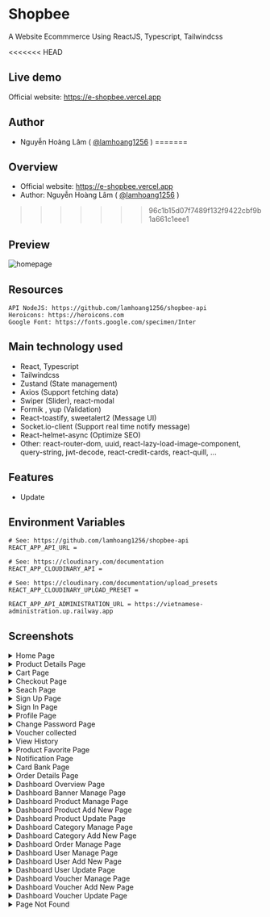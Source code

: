 # Shopbee

A Website Ecommmerce Using ReactJS, Typescript, Tailwindcss

<<<<<<< HEAD
## Live demo

Official website: https://e-shopbee.vercel.app

## Author

- Nguyễn Hoàng Lâm ( [@lamhoang1256](https://github.com/lamhoang1256) )
=======
## Overview
- Official website: https://e-shopbee.vercel.app
- Author: Nguyễn Hoàng Lâm ( [@lamhoang1256](https://github.com/lamhoang1256) )
>>>>>>> 96c1b15d07f7489f132f9422cbf9b1a661c1eee1

## Preview

![homepage](https://user-images.githubusercontent.com/61537853/191889286-18237d45-7151-4855-b7a1-4efb05992928.png)

## Resources

```
API NodeJS: https://github.com/lamhoang1256/shopbee-api
Heroicons: https://heroicons.com
Google Font: https://fonts.google.com/specimen/Inter
```

## Main technology used

- React, Typescript
- Tailwindcss
- Zustand (State management)
- Axios (Support fetching data)
- Swiper (Slider), react-modal
- Formik , yup (Validation)
- React-toastify, sweetalert2 (Message UI)
- Socket.io-client (Support real time notify message)
- React-helmet-async (Optimize SEO)
- Other: react-router-dom, uuid, react-lazy-load-image-component, query-string, jwt-decode, react-credit-cards, react-quill, ...

## Features

- Update

## Environment Variables

```
# See: https://github.com/lamhoang1256/shopbee-api
REACT_APP_API_URL =

# See: https://cloudinary.com/documentation
REACT_APP_CLOUDINARY_API =

# See: https://cloudinary.com/documentation/upload_presets
REACT_APP_CLOUDINARY_UPLOAD_PRESET =

REACT_APP_API_ADMINISTRATION_URL = https://vietnamese-administration.up.railway.app
```

## Screenshots

<details>
 <summary>Home Page</summary>
 <p>
 
 ![homepage](https://user-images.githubusercontent.com/61537853/191778840-f6a056ad-f1f4-4f5c-b8fd-a415d5191ad7.png)
 </p>
</details>
<details>
 <summary>Product Details Page</summary>
 <p>

![product-detail](https://user-images.githubusercontent.com/61537853/191779641-26c3ca3d-6708-49d6-ba33-5a7bc560afc0.png)

 </p>
</details>
<details>
 <summary>Cart Page</summary>
 <p>

![cart-page](https://user-images.githubusercontent.com/61537853/191882927-898eec87-64da-4dcb-a426-a094e9a7d4f7.png)

 </p>
</details>
<details>
 <summary>Checkout Page</summary>
 <p>

![checkout-page](https://user-images.githubusercontent.com/61537853/191882914-313555f2-03c7-4718-a874-4b0213480115.png)

 </p>
</details>
<details>
 <summary>Seach Page</summary>
 <p>

![searchpage](https://user-images.githubusercontent.com/61537853/191779399-862c0d7b-930a-40ab-9673-905abcf80070.png)

 </p>
</details>
<details>
 <summary>Sign Up Page</summary>
 <p>
 
![sign-up](https://user-images.githubusercontent.com/61537853/191889741-68966572-404f-47c2-92bf-7ca26e58a90c.png)
 </p>
</details>
<details>
 <summary>Sign In Page</summary>
 <p>
 
![sign-in](https://user-images.githubusercontent.com/61537853/191889758-a7e43bbc-7cdd-4b78-b0e3-e1e41dbc51e2.png)
 </p>
</details>
<details>
 <summary>Profile Page</summary>
 <p>

![user-profile](https://user-images.githubusercontent.com/61537853/191779988-af7ea2bc-3ce9-4ac7-965c-42e38f4da716.png)

 </p>
</details>
<details>
 <summary>Change Password Page</summary>
 <p>

![user-password-page](https://user-images.githubusercontent.com/61537853/191780195-2e9c63fe-1261-40c5-adb9-1f9d781ad8e3.png)

 </p>
</details>
<details>
 <summary>Voucher collected</summary>
 <p>

![user-voucher-collect](https://user-images.githubusercontent.com/61537853/191880801-b1bdb4d9-3625-4a65-8473-0d1a0982eb38.png)

 </p>
</details>
<details>
 <summary>View History</summary>
 <p>

![user-product-history](https://user-images.githubusercontent.com/61537853/191880841-1d6b14f8-e65c-4900-a4bd-eca61e67e987.png)

 </p>
</details>
<details>
 <summary>Product Favorite Page</summary>
 <p>

![user-product-favorite](https://user-images.githubusercontent.com/61537853/191880884-86fa7b5a-9e64-41d2-93ef-9497fa4a9f64.png)

 </p>
</details>
<details>
 <summary>Notification Page</summary>
 <p>

![user-notification](https://user-images.githubusercontent.com/61537853/191880950-9a85728c-1c66-49da-a4e7-21b61883a96c.png)

 </p>
</details>
<details>
 <summary>Card Bank Page</summary>
 <p>

![user-card-bank](https://user-images.githubusercontent.com/61537853/191880964-38b89af9-379f-43dd-8038-7e5ef2bc4fac.png)

 </p>
</details>
<details>
 <summary>Order Details Page</summary>
 <p>

![user-order-detail](https://user-images.githubusercontent.com/61537853/191881295-af09809f-ec73-40eb-939a-c1a28aff1767.png)

 </p>
</details>
<details>
 <summary>Dashboard Overview Page</summary>
 <p>

![dashboard-manage](https://user-images.githubusercontent.com/61537853/191881420-ccfbddd1-ed4b-4f4f-96dd-889b5959aaff.png)

 </p>
</details>
<details>
 <summary>Dashboard Banner Manage Page</summary>
 <p>

![dashboard-banner-manage](https://user-images.githubusercontent.com/61537853/191881483-742e1786-13d5-44d4-a86f-e1cfdff0174a.png)

 </p>
</details>
<details>
 <summary>Dashboard Product Manage Page</summary>
 <p>

![dashboard-product-manage](https://user-images.githubusercontent.com/61537853/191881520-8afbcef1-897f-4955-9360-ab99b2293742.png)

 </p>
</details>
<details>
 <summary>Dashboard Product Add New Page</summary>
 <p>

![dashboard-add-product](https://user-images.githubusercontent.com/61537853/191881604-6c45f552-bede-4885-a071-85410d74bbf0.png)

 </p>
</details>
<details>
 <summary>Dashboard Product Update Page</summary>
 <p>

![dashboard-product-update](https://user-images.githubusercontent.com/61537853/191881824-5f6f17ce-2e57-4246-8ffa-cabcc6dfded4.png)

 </p>
</details>
<details>
 <summary>Dashboard Category Manage Page</summary>
 <p>

![dashboard-category-manage](https://user-images.githubusercontent.com/61537853/191881871-41ec6887-13ea-45e8-9b64-4a6d38fbf339.png)

 </p>
</details>
<details>
 <summary>Dashboard Category Add New Page</summary>
 <p>

![dashboard-add-category](https://user-images.githubusercontent.com/61537853/191881874-57a292d2-27ca-494f-a081-bc365676a349.png)

 </p>
</details>
<details>
 <summary>Dashboard Order Manage Page</summary>
 <p>

![dashboard-order-manage](https://user-images.githubusercontent.com/61537853/191881956-37c1e472-9916-4745-9c30-5245cad26ef1.png)

 </p>
</details>
<details>
 <summary>Dashboard User Manage Page</summary>
 <p>

![dashboard-user-manage](https://user-images.githubusercontent.com/61537853/191882034-54d5f2dc-352c-4f89-b9d2-e42f1a797706.png)

 </p>
</details>
<details>
 <summary>Dashboard User Add New Page</summary>
 <p>

![dashboard-add-user](https://user-images.githubusercontent.com/61537853/191882046-c6ef8c8b-e1ec-48d2-a336-68a7b38fe7da.png)

 </p>
</details>
<details>
 <summary>Dashboard User Update Page</summary>
 <p>

![dashboard-user-update](https://user-images.githubusercontent.com/61537853/191882048-8940ac41-78e3-4dac-a069-692f35188664.png)

 </p>
</details>
<details>
 <summary>Dashboard Voucher Manage Page</summary>
 <p>

![dashboard-voucher-manage](https://user-images.githubusercontent.com/61537853/191882494-8964ab32-f68d-4e6e-baca-1a25fab4f957.png)

 </p>
</details>
<details>
 <summary>Dashboard Voucher Add New Page</summary>
 <p>

![dashboard-voucher-add](https://user-images.githubusercontent.com/61537853/191882498-caedc9e0-efa5-466c-9a5d-303384511997.png)

 </p>
</details>
<details>
 <summary>Dashboard Voucher Update Page</summary>
 <p>

![dashboard-voucher-update](https://user-images.githubusercontent.com/61537853/191882502-b5be177d-048a-450c-9423-6ecd95a4d7fa.png)

 </p>
</details>
<details>
 <summary>Page Not Found</summary>
 <p>

![page-not-found](https://user-images.githubusercontent.com/61537853/191882449-6170cbe9-983f-4206-9d1f-39427f071323.png)

 </p>
</details>
